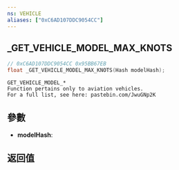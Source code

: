 ```yaml
---
ns: VEHICLE
aliases: ["0xC6AD107DDC9054CC"]
---
```

## _GET_VEHICLE_MODEL_MAX_KNOTS

```c
// 0xC6AD107DDC9054CC 0x95BB67EB
float _GET_VEHICLE_MODEL_MAX_KNOTS(Hash modelHash);
```

```
GET_VEHICLE_MODEL_*  
Function pertains only to aviation vehicles.  
For a full list, see here: pastebin.com/JwuGNp2K  
```

## 參數
* **modelHash**: 

## 返回值

